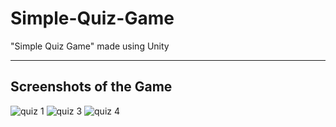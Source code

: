 # Simple-Quiz-Game
"Simple Quiz Game" made using Unity

---
## Screenshots of the Game
![quiz 1](https://user-images.githubusercontent.com/36204389/47614533-3063e400-dac7-11e8-80fd-7141aa21dc96.PNG)
![quiz 3](https://user-images.githubusercontent.com/36204389/47614534-3063e400-dac7-11e8-9a7d-ac5289514ef1.PNG)
![quiz 4](https://user-images.githubusercontent.com/36204389/47614535-3063e400-dac7-11e8-9e59-eff856d7708f.PNG)

